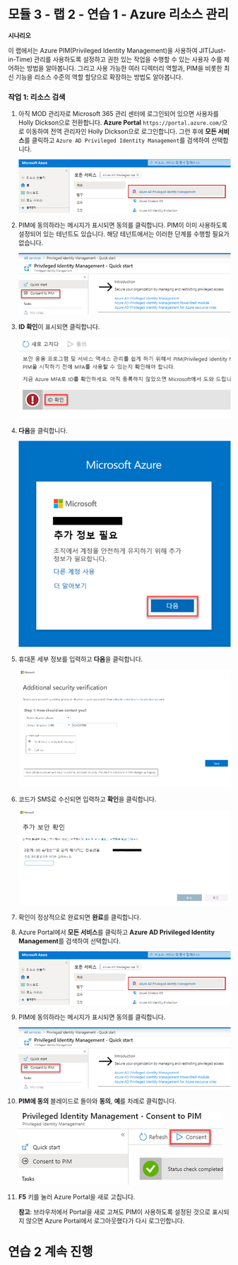 # 모듈 3 - 랩 2 - 연습 1 - Azure 리소스 관리


**시나리오**

이 랩에서는 Azure PIM(Privileged Identity Management)을 사용하여 JIT(Just-in-Time) 관리를 사용하도록 설정하고 권한 있는 작업을 수행할 수 있는 사용자 수를 제어하는 방법을 알아봅니다. 그리고 사용 가능한 여러 디렉터리 역할과, PIM을 비롯한 최신 기능을 리소스 수준의 역할 할당으로 확장하는 방법도 알아봅니다. 


### 작업 1: 리소스 검색

1.  아직 MOD 관리자로 Microsoft 365 관리 센터에 로그인되어 있으면 사용자를 Holly Dickson으로 전환합니다. **Azure Portal** `https://portal.azure.com/`으로 이동하여 전역 관리자인 Holly Dickson으로 로그인합니다. 그런 후에 **모든 서비스**를 클릭하고 `Azure AD Privileged Identity Management`를 검색하여 선택합니다.

     ![스크린샷](../Media/a52510a3-b2a2-4b21-91a8-ee7f34b39a72.png)

1.  PIM에 동의하라는 메시지가 표시되면 동의를 클릭합니다. PIM이 이미 사용하도록 설정되어 있는 테넌트도 있습니다. 해당 테넌트에서는 이러한 단계를 수행할 필요가 없습니다.

     ![스크린샷](../Media/5943cd1d-f6e6-4ccc-921b-e1105af7bdf9.png)

1.  **ID 확인**이 표시되면 클릭합니다.

     ![스크린샷](../Media/bab59fee-f511-4acb-9b7f-fbade8180ce6.png)

1.  **다음**을 클릭합니다.

     ![스크린샷](../Media/ba0fec59-067d-4c37-ac48-9f7382eb1e22.png)

1.  휴대폰 세부 정보를 입력하고 **다음**을 클릭합니다.

     ![스크린샷](../Media/2b6079d5-3c88-4dff-b49b-5bc1193e003a.png)
 
1.  코드가 SMS로 수신되면 입력하고 **확인**을 클릭합니다.

     ![스크린샷](../Media/f28fb995-7078-43f3-8edb-8a952111af07.png)

1. 확인이 정상적으로 완료되면 **완료**를 클릭합니다.

1.  Azure Portal에서 **모든 서비스**를 클릭하고 **Azure AD Privileged Identity Management**를 검색하여 선택합니다.

     ![스크린샷](../Media/a52510a3-b2a2-4b21-91a8-ee7f34b39a72.png)

1.  PIM에 동의하라는 메시지가 표시되면 동의를 클릭합니다.

     ![스크린샷](../Media/5943cd1d-f6e6-4ccc-921b-e1105af7bdf9.png)

1.  **PIM에 동의** 블레이드로 돌아와 **동의**, **예**를 차례로 클릭합니다.

     ![스크린샷](../Media/35eb7586-5a30-41a6-9f1c-abb48f8ed548.png)

1.  **F5** 키를 눌러 Azure Portal을 새로 고칩니다.
   
    **참고**: 브라우저에서 Portal을 새로 고쳐도 PIM이 사용하도록 설정된 것으로 표시되지 않으면 Azure Portal에서 로그아웃했다가 다시 로그인합니다.

# 연습 2 계속 진행
